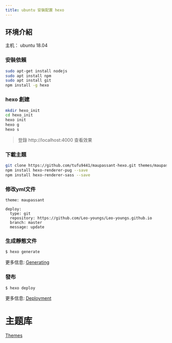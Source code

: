 ```yaml
---
title: ubuntu 安裝配置 hexo
---
```



## 环境介紹
主机： ubuntu 18.04

### 安裝依賴

``` bash
sudo apt-get install nodejs
sudo apt install npm
sudo apt install git
npm install -g hexo
```


### hexo 創建

``` bash
mkdir hexo_init
cd hexo_init
hexo init
hexo g
hexo s
```
> 登錄 http://localhost:4000  查看效果

### 下載主題
``` bash
git clone https://github.com/tufu9441/maupassant-hexo.git themes/maupassant
npm install hexo-renderer-pug --save
npm install hexo-renderer-sass --save
```

### 修改yml文件
```
theme: maupassant

deploy: 
  type: git
  repository: https://github.com/Leo-youngs/Leo-youngs.github.io
  branch: master
  message: update
```



### 生成靜態文件

``` bash
$ hexo generate
```

更多信息: [Generating](https://hexo.io/docs/generating.html)

### 發布

``` bash
$ hexo deploy
```

更多信息: [Deployment](https://hexo.io/docs/deployment.html)


# 主题库
[Themes](https://hexo.io/themes/index.html)
